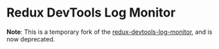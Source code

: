 Redux DevTools Log Monitor
=========================

**Note**: This is a temporary fork of the [redux-devtools-log-monitor](https://github.com/gaearon/redux-devtools-log-monitor.git), and is now deprecated.
